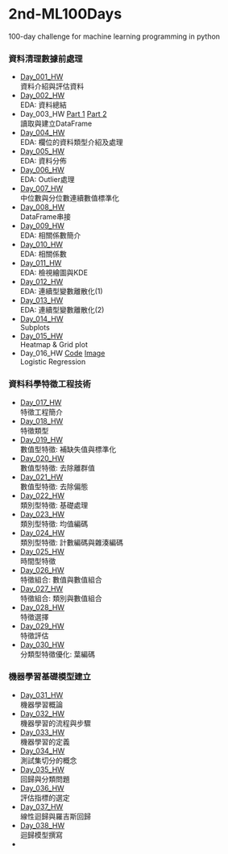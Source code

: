 ﻿# 2nd-ML100Days
100-day challenge for machine learning programming in python<br>

### 資料清理數據前處理<br>
* [Day_001_HW](https://github.com/AnHungTai/2nd-ML100Days/blob/master/homework/Day_001_HW.ipynb)<br>
    資料介紹與評估資料
* [Day_002_HW](https://github.com/AnHungTai/2nd-ML100Days/blob/master/homework/Day_002_HW.ipynb)<br>
    EDA: 資料總結
* Day_003_HW [Part 1](https://github.com/AnHungTai/2nd-ML100Days/blob/master/homework/Day_003-1_HW.ipynb) [Part 2](https://github.com/AnHungTai/2nd-ML100Days/blob/master/homework/Day_003-1_HW.ipynb)<br>
    讀取與建立DataFrame
* [Day_004_HW](https://github.com/AnHungTai/2nd-ML100Days/blob/master/homework/Day_004_HW.ipynb)<br>
    EDA: 欄位的資料類型介紹及處理
* [Day_005_HW](https://github.com/AnHungTai/2nd-ML100Days/blob/master/homework/Day_005_HW.ipynb)<br>
    EDA: 資料分佈
* [Day_006_HW](https://github.com/AnHungTai/2nd-ML100Days/blob/master/homework/Day_006_HW.ipynb)<br>
    EDA: Outlier處理
* [Day_007_HW](https://github.com/AnHungTai/2nd-ML100Days/blob/master/homework/Day_007_HW.ipynb)<br>
    中位數與分位數連續數值標準化
* [Day_008_HW](https://github.com/AnHungTai/2nd-ML100Days/blob/master/homework/Day_008_HW.ipynb)<br>
    DataFrame串接
* [Day_009_HW](https://github.com/AnHungTai/2nd-ML100Days/blob/master/homework/Day_009_HW.ipynb)<br>
    EDA: 相關係數簡介
* [Day_010_HW](https://github.com/AnHungTai/2nd-ML100Days/blob/master/homework/Day_010_HW.ipynb)<br>
    EDA: 相關係數
* [Day_011_HW](https://github.com/AnHungTai/2nd-ML100Days/blob/master/homework/Day_011_HW.ipynb)<br>
    EDA: 檢視繪圖與KDE
* [Day_012_HW](https://github.com/AnHungTai/2nd-ML100Days/blob/master/homework/Day_012_HW.ipynb)<br>
    EDA: 連續型變數離散化(1)
* [Day_013_HW](https://github.com/AnHungTai/2nd-ML100Days/blob/master/homework/Day_013_HW.ipynb)<br>
    EDA: 連續型變數離散化(2)
* [Day_014_HW](https://github.com/AnHungTai/2nd-ML100Days/blob/master/homework/Day_014_HW.ipynb)<br>
    Subplots
* [Day_015_HW](https://github.com/AnHungTai/2nd-ML100Days/blob/master/homework/Day_015_HW.ipynb)<br>
    Heatmap & Grid plot
* Day_016_HW [Code](https://github.com/AnHungTai/2nd-ML100Days/blob/master/homework/Day_016_HW.ipynb) [Image](https://github.com/AnHungTai/2nd-ML100Days/blob/master/homework/Day_016_HW.jpg)<br>
    Logistic Regression<br>
### 資料科學特徵工程技術<br>   
* [Day_017_HW](https://github.com/AnHungTai/2nd-ML100Days/blob/master/homework/Day_017_HW.ipynb)<br>
    特徵工程簡介<br>
* [Day_018_HW](https://github.com/AnHungTai/2nd-ML100Days/blob/master/homework/Day_018_HW.ipynb)<br>
    特徵類型<br>
* [Day_019_HW](https://github.com/AnHungTai/2nd-ML100Days/blob/master/homework/Day_019_HW.ipynb)<br>
    數值型特徵: 補缺失值與標準化
* [Day_020_HW](https://github.com/AnHungTai/2nd-ML100Days/blob/master/homework/Day_020_HW.ipynb)<br>
    數值型特徵: 去除離群值
* [Day_021_HW](https://github.com/AnHungTai/2nd-ML100Days/blob/master/homework/Day_021_HW.ipynb)<br>
    數值型特徵: 去除偏態
* [Day_022_HW](https://github.com/AnHungTai/2nd-ML100Days/blob/master/homework/Day_022_HW.ipynb)<br>
    類別型特徵: 基礎處理
* [Day_023_HW](https://github.com/AnHungTai/2nd-ML100Days/blob/master/homework/Day_023_HW.ipynb)<br>
    類別型特徵: 均值編碼
* [Day_024_HW](https://github.com/AnHungTai/2nd-ML100Days/blob/master/homework/Day_024_HW.ipynb)<br>
    類別型特徵: 計數編碼與雜湊編碼
* [Day_025_HW](https://github.com/AnHungTai/2nd-ML100Days/blob/master/homework/Day_025_HW.ipynb)<br>
    時間型特徵
* [Day_026_HW](https://github.com/AnHungTai/2nd-ML100Days/blob/master/homework/Day_026_HW.ipynb)<br>
    特徵組合: 數值與數值組合
* [Day_027_HW](https://github.com/AnHungTai/2nd-ML100Days/blob/master/homework/Day_027_HW.ipynb)<br>
    特徵組合: 類別與數值組合
* [Day_028_HW](https://github.com/AnHungTai/2nd-ML100Days/blob/master/homework/Day_028_HW.ipynb)<br>
    特徵選擇
* [Day_029_HW](https://github.com/AnHungTai/2nd-ML100Days/blob/master/homework/Day_029_HW.ipynb)<br>
    特徵評估
* [Day_030_HW](https://github.com/AnHungTai/2nd-ML100Days/blob/master/homework/Day_030_HW.ipynb)<br>
    分類型特徵優化: 葉編碼<br>
### 機器學習基礎模型建立<br>   
* [Day_031_HW](https://github.com/AnHungTai/2nd-ML100Days/blob/master/homework/Day_031_HW.ipynb)<br>
    機器學習概論
* [Day_032_HW](https://github.com/AnHungTai/2nd-ML100Days/blob/master/homework/Day_032_HW.ipynb)<br>
    機器學習的流程與步驟
* [Day_033_HW](https://github.com/AnHungTai/2nd-ML100Days/blob/master/homework/Day_033_HW.ipynb)<br>
    機器學習的定義
* [Day_034_HW](https://github.com/AnHungTai/2nd-ML100Days/blob/master/homework/Day_034_HW.ipynb)<br>
    測試集切分的概念
* [Day_035_HW](https://github.com/AnHungTai/2nd-ML100Days/blob/master/homework/Day_035_HW.ipynb)<br>
    回歸與分類問題
* [Day_036_HW](https://github.com/AnHungTai/2nd-ML100Days/blob/master/homework/Day_036_HW.ipynb)<br>
    評估指標的選定
* [Day_037_HW](https://github.com/AnHungTai/2nd-ML100Days/blob/master/homework/Day_037_HW.ipynb)<br>
    線性迴歸與羅吉斯回歸
* [Day_038_HW](https://github.com/AnHungTai/2nd-ML100Days/blob/master/homework/Day_038_HW.ipynb)<br>
    迴歸模型撰寫
*